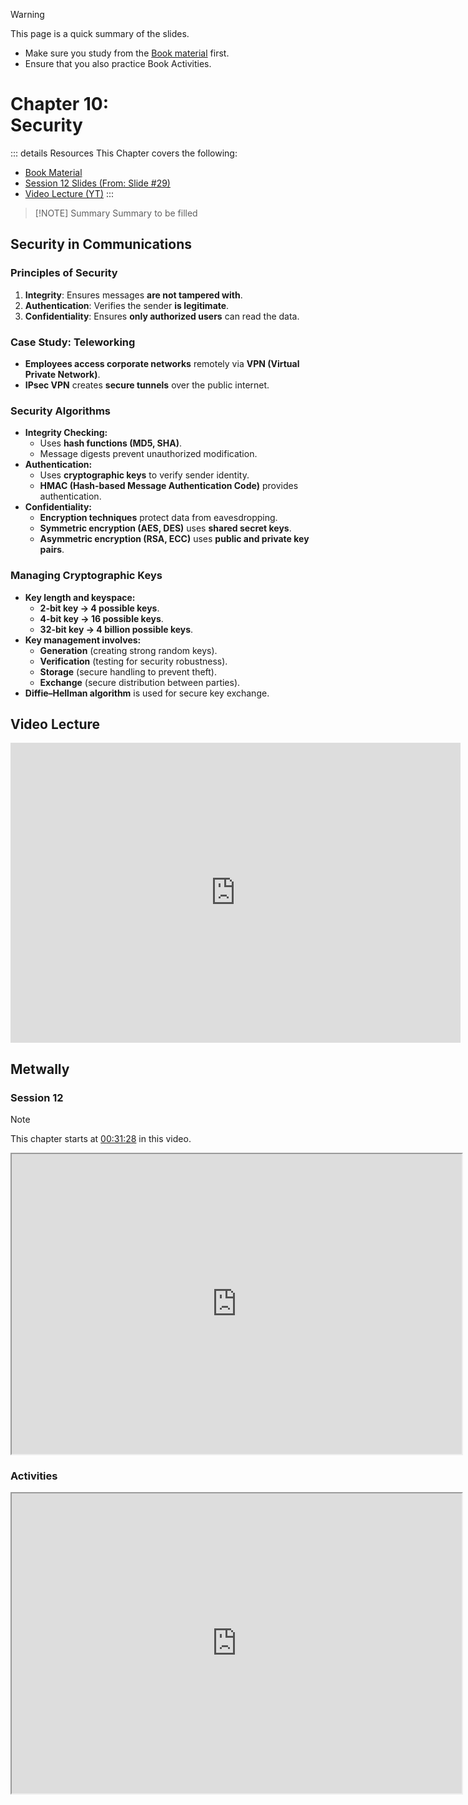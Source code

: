 > [!WARNING]
> This page is a quick summary of the slides.
> - Make sure you study from the [Book material](/resources/book) first.
> - Ensure that you also practice Book Activities.

# Chapter 10:<br>Security

::: details Resources
This Chapter covers the following:
- [Book Material](https://1drv.ms/b/s!AqxAKvx2i8TygSK59BCvIzPCdxp8?e=DmBbIc)
- [Session 12 Slides (From: Slide #29)](https://1drv.ms/b/s!AqxAKvx2i8TygQxOKbry60WOxe_T?e=cEP8RZ)
- [Video Lecture (YT)](https://www.youtube.com/watch?v=_SdZe_P2jWQ&t=2837)
:::

> [!NOTE] Summary
> Summary to be filled

## Security in Communications

### Principles of Security
1. **Integrity**: Ensures messages **are not tampered with**.
2. **Authentication**: Verifies the sender **is legitimate**.
3. **Confidentiality**: Ensures **only authorized users** can read the data.

### Case Study: Teleworking
- **Employees access corporate networks** remotely via **VPN (Virtual Private Network)**.
- **IPsec VPN** creates **secure tunnels** over the public internet.

### Security Algorithms
- **Integrity Checking:**
  - Uses **hash functions (MD5, SHA)**.
  - Message digests prevent unauthorized modification.
- **Authentication:**
  - Uses **cryptographic keys** to verify sender identity.
  - **HMAC (Hash-based Message Authentication Code)** provides authentication.
- **Confidentiality:**
  - **Encryption techniques** protect data from eavesdropping.
  - **Symmetric encryption (AES, DES)** uses **shared secret keys**.
  - **Asymmetric encryption (RSA, ECC)** uses **public and private key pairs**.

### Managing Cryptographic Keys
- **Key length and keyspace:**
  - **2-bit key → 4 possible keys**.
  - **4-bit key → 16 possible keys**.
  - **32-bit key → 4 billion possible keys**.
- **Key management involves:**
  - **Generation** (creating strong random keys).
  - **Verification** (testing for security robustness).
  - **Storage** (secure handling to prevent theft).
  - **Exchange** (secure distribution between parties).
- **Diffie–Hellman algorithm** is used for secure key exchange.

## Video Lecture

<iframe width="720" height="480" src="https://www.youtube.com/embed/_SdZe_P2jWQ?si=SOnNOuIilQodScvg&amp;start=2837" title="YouTube video player" frameborder="0" allow="accelerometer; autoplay; clipboard-write; encrypted-media; gyroscope; picture-in-picture; web-share" referrerpolicy="strict-origin-when-cross-origin" allowfullscreen></iframe>

## Metwally

### Session 12
> [!Note]
> This chapter starts at <ins>00:31:28</ins> in this video.
<iframe src="https://drive.google.com/file/d/1nHZFY1wq-A7EmUHlnD4p84Fw3fTjRA4M/preview?t=1888" width="720" height="480" allow="autoplay" allowfullscreen></iframe>

### Activities

<iframe src="https://drive.google.com/file/d/1VSk8iBb_kPizK1i-Z98eZUOd5bHyHusP/preview" width="720" height="480" allow="autoplay" allowfullscreen></iframe>
